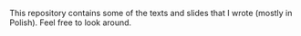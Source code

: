 This repository contains some of the texts and slides
that I wrote (mostly in Polish). Feel free to look around.
